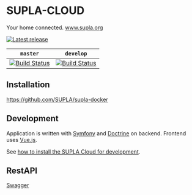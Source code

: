 
 # SUPLA-CLOUD
 
Your home connected. www.supla.org

[![Latest release](https://img.shields.io/github/release/SUPLA/supla-cloud.svg)](https://github.com/SUPLA/supla-cloud/releases/latest)


| `master`        |  `develop`           |
| ------------- |-------------|
| [![Build Status](https://ci.supla.org/api/badges/SUPLA/supla-cloud/status.svg)](https://ci.supla.org/SUPLA/supla-cloud/) | [![Build Status](https://ci.supla.org/api/badges/SUPLA/supla-cloud/status.svg?ref=refs/heads/develop)](https://ci.supla.org/SUPLA/supla-cloud/) |

## Installation

https://github.com/SUPLA/supla-docker

## Development

Application is written with [Symfony](https://symfony.com/) and [Doctrine](http://www.doctrine-project.org/) on backend. 
Frontend uses [Vue.js](https://vuejs.org/).

See [how to install the SUPLA Cloud for development](https://github.com/SUPLA/supla-cloud/blob/master/Development.md).

## RestAPI

[Swagger](https://app.swaggerhub.com/apis/supla/supla-cloud-api/2.3.0)
